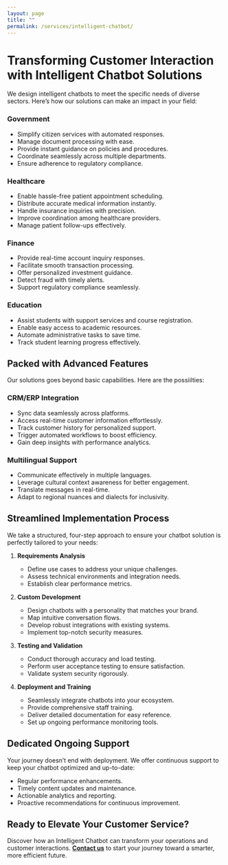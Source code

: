 ```yaml
---
layout: page
title: ""
permalink: /services/intelligent-chatbot/
---
```


# Transforming Customer Interaction with Intelligent Chatbot Solutions  

We design intelligent chatbots to meet the specific needs of diverse sectors. Here’s how our solutions can make an impact in your field:  

### Government  
- Simplify citizen services with automated responses.  
- Manage document processing with ease.  
- Provide instant guidance on policies and procedures.  
- Coordinate seamlessly across multiple departments.  
- Ensure adherence to regulatory compliance.  

### Healthcare  
- Enable hassle-free patient appointment scheduling.  
- Distribute accurate medical information instantly.  
- Handle insurance inquiries with precision.  
- Improve coordination among healthcare providers.  
- Manage patient follow-ups effectively.  

### Finance  
- Provide real-time account inquiry responses.  
- Facilitate smooth transaction processing.  
- Offer personalized investment guidance.  
- Detect fraud with timely alerts.  
- Support regulatory compliance seamlessly.  

### Education  
- Assist students with support services and course registration.  
- Enable easy access to academic resources.  
- Automate administrative tasks to save time.  
- Track student learning progress effectively.  

## Packed with Advanced Features  

Our solutions goes beyond basic capabilities. Here are the possiilties:

### CRM/ERP Integration  
- Sync data seamlessly across platforms.  
- Access real-time customer information effortlessly.  
- Track customer history for personalized support.  
- Trigger automated workflows to boost efficiency.  
- Gain deep insights with performance analytics.  

### Multilingual Support  
- Communicate effectively in multiple languages.  
- Leverage cultural context awareness for better engagement.  
- Translate messages in real-time.  
- Adapt to regional nuances and dialects for inclusivity.  

## Streamlined Implementation Process  

We take a structured, four-step approach to ensure your chatbot solution is perfectly tailored to your needs:  

1. **Requirements Analysis**  
   - Define use cases to address your unique challenges.  
   - Assess technical environments and integration needs.  
   - Establish clear performance metrics.  

2. **Custom Development**  
   - Design chatbots with a personality that matches your brand.  
   - Map intuitive conversation flows.  
   - Develop robust integrations with existing systems.  
   - Implement top-notch security measures.  

3. **Testing and Validation**  
   - Conduct thorough accuracy and load testing.  
   - Perform user acceptance testing to ensure satisfaction.  
   - Validate system security rigorously.  

4. **Deployment and Training**  
   - Seamlessly integrate chatbots into your ecosystem.  
   - Provide comprehensive staff training.  
   - Deliver detailed documentation for easy reference.  
   - Set up ongoing performance monitoring tools.  

## Dedicated Ongoing Support  

Your journey doesn’t end with deployment. We offer continuous support to keep your chatbot optimized and up-to-date:  
- Regular performance enhancements.  
- Timely content updates and maintenance.  
- Actionable analytics and reporting.  
- Proactive recommendations for continuous improvement.  

## Ready to Elevate Your Customer Service?  

Discover how an Intelligent Chatbot can transform your operations and customer interactions. **[Contact us](/contact)** to start your journey toward a smarter, more efficient future.